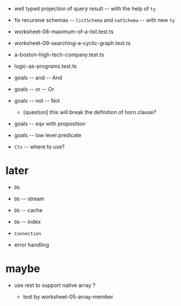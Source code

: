 - well typed projection of query result -- with the help of `ty`

- fix recursive schemas -- `listSchema` and `natSchema` -- with new `ty`

- worksheet-08-maximum-of-a-list.test.ts
- worksheet-09-searching-a-cyclic-graph.test.ts

- a-boston-high-tech-company.test.ts
- logic-as-programs.test.ts

- goals -- and -- And
- goals -- or -- Or

- goals -- not -- Not

  - [question] this will break the definition of horn clause?

- goals -- eqv with proposition
- goals -- low level predicate

- `Ctx` -- where to use?

# later

- `Db`
- `Db` -- stream
- `Db` -- cache
- `Db` -- index
- `Connection`

- error handling

# maybe

- use rest to support native array ?

  - test by worksheet-05-array-member
